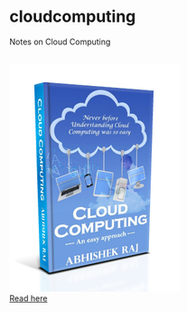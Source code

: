 # cloudcomputing
Notes on Cloud Computing

<br>
<img src="https://github.com/abhishekraj007/cloudcomputing/blob/master/cloud_computing_by_abhishekraj.png" alt="Cloud computing by abhishek raj book cover"/>
<br>
 <a href="https://github.com/abhishekraj007/cloudcomputing/blob/master/Cloud%20Computing%20by%20Abhishek%20Raj.pdf" target="_blank">Read here</a>
